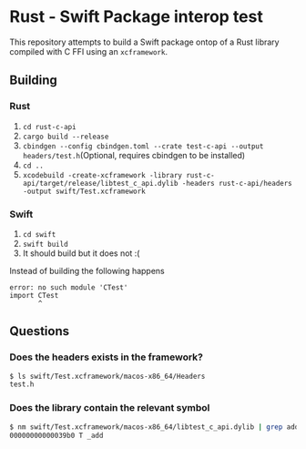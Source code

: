# Rust - Swift Package interop test

This repository attempts to build a Swift package ontop of a Rust library compiled with C FFI using an `xcframework`.

## Building

### Rust

1. `cd rust-c-api`
2. `cargo build --release`
3. `cbindgen --config cbindgen.toml --crate test-c-api --output headers/test.h`(Optional, requires cbindgen to be installed)
4. `cd ..`
5. `xcodebuild -create-xcframework -library rust-c-api/target/release/libtest_c_api.dylib -headers rust-c-api/headers -output swift/Test.xcframework`

### Swift

1. `cd swift`
2. `swift build`
3. It should build but it does not :(

Instead of building the following happens

```
error: no such module 'CTest'
import CTest
       ^
```


## Questions

### Does the headers exists in the framework?

```bash
$ ls swift/Test.xcframework/macos-x86_64/Headers
test.h
```

### Does the library contain the relevant symbol

```bash
$ nm swift/Test.xcframework/macos-x86_64/libtest_c_api.dylib | grep add
00000000000039b0 T _add
```

